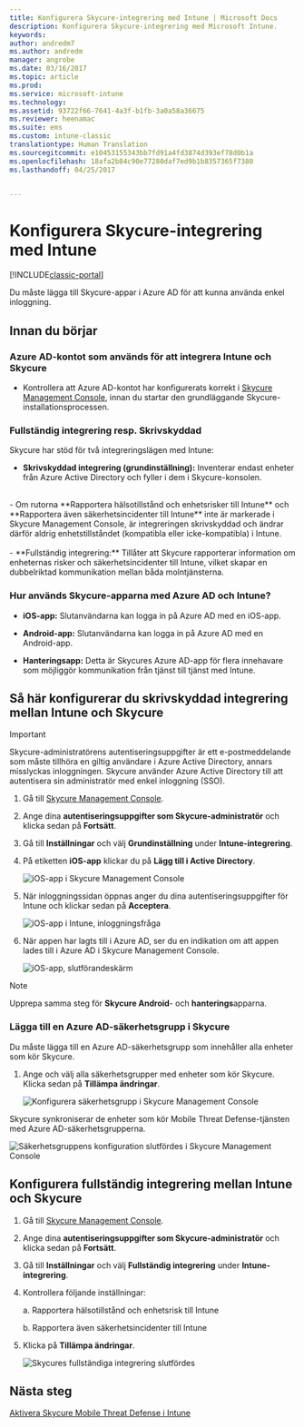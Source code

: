 ```yaml
---
title: Konfigurera Skycure-integrering med Intune | Microsoft Docs
description: Konfigurera Skycure-integrering med Microsoft Intune.
keywords: 
author: andredm7
ms.author: andredm
manager: angrobe
ms.date: 03/16/2017
ms.topic: article
ms.prod: 
ms.service: microsoft-intune
ms.technology: 
ms.assetid: 93722f66-7641-4a3f-b1fb-3a0a58a36675
ms.reviewer: heenamac
ms.suite: ems
ms.custom: intune-classic
translationtype: Human Translation
ms.sourcegitcommit: e10453155343bb7fd91a4fd3874d393ef78d0b1a
ms.openlocfilehash: 18afa2b84c90e77280daf7ed9b1b8357365f7380
ms.lasthandoff: 04/25/2017


---
```


# <a name="set-up-the-skycure-integration-with-intune"></a>Konfigurera Skycure-integrering med Intune

[!INCLUDE[classic-portal](../includes/classic-portal.md)]

Du måste lägga till Skycure-appar i Azure AD för att kunna använda enkel inloggning.

## <a name="before-you-begin"></a>Innan du börjar

### <a name="azure-ad-account-used-to-integrate-intune-and-skycure"></a>Azure AD-kontot som används för att integrera Intune och Skycure

-   Kontrollera att Azure AD-kontot har konfigurerats korrekt i [Skycure Management Console](https://aad.skycure.com), innan du startar den grundläggande Skycure-installationsprocessen.

### <a name="full-integration-vs-read-only"></a>Fullständig integrering resp. Skrivskyddad

Skycure har stöd för två integreringslägen med Intune:

-   **Skrivskyddad integrering (grundinställning):** Inventerar endast enheter från Azure Active Directory och fyller i dem i Skycure-konsolen.
<br>
    -   Om rutorna **Rapportera hälsotillstånd och enhetsrisker till Intune** och **Rapportera även säkerhetsincidenter till Intune** inte är markerade i Skycure Management Console, är integreringen skrivskyddad och ändrar därför aldrig enhetstillståndet (kompatibla eller icke-kompatibla) i Intune.
<br></br>
-   **Fullständig integrering:** Tillåter att Skycure rapporterar information om enheternas risker och säkerhetsincidenter till Intune, vilket skapar en dubbelriktad kommunikation mellan båda molntjänsterna.

### <a name="how-the-skycure-apps-are-used-with-azure-ad-and-intune"></a>Hur används Skycure-apparna med Azure AD och Intune?

-   **iOS-app:** Slutanvändarna kan logga in på Azure AD med en iOS-app.

-   **Android-app:** Slutanvändarna kan logga in på Azure AD med en Android-app.

-   **Hanteringsapp:** Detta är Skycures Azure AD-app för flera innehavare som möjliggör kommunikation från tjänst till tjänst med Intune.

## <a name="to-set-up-the-read-only-integration-between-intune-and-skycure"></a>Så här konfigurerar du skrivskyddad integrering mellan Intune och Skycure

> [!IMPORTANT]
> Skycure-administratörens autentiseringsuppgifter är ett e-postmeddelande som måste tillhöra en giltig användare i Azure Active Directory, annars misslyckas inloggningen. Skycure använder Azure Active Directory till att autentisera sin administratör med enkel inloggning (SSO).

1.  Gå till [Skycure Management Console](https://aad.skycure.com).

2.  Ange dina **autentiseringsuppgifter som Skycure-administratör** och klicka sedan på **Fortsätt**.

3.  Gå till **Inställningar** och välj **Grundinställning** under **Intune-integrering**.

4.  På etiketten **iOS-app** klickar du på **Lägg till i Active Directory**.

    ![iOS-app i Skycure Management Console](../media/mtp/skycure-setup-1.png)

5.  När inloggningssidan öppnas anger du dina autentiseringsuppgifter för Intune och klickar sedan på **Acceptera**.

    ![iOS-app i Intune, inloggningsfråga](../media/mtp/skycure-setup-2.png)

6.  När appen har lagts till i Azure AD, ser du en indikation om att appen lades till i Azure AD i Skycure Management Console.

    ![iOS-app, slutförandeskärm](../media/mtp/skycure-setup-3.png)

> [!NOTE]
> Upprepa samma steg för **Skycure Android**- och **hanterings**apparna.

### <a name="add-an-azure-ad-security-group-into-skycure"></a>Lägga till en Azure AD-säkerhetsgrupp i Skycure

Du måste lägga till en Azure AD-säkerhetsgrupp som innehåller alla enheter som kör Skycure.

1.  Ange och välj alla säkerhetsgrupper med enheter som kör Skycure. Klicka sedan på **Tillämpa ändringar**.

    ![Konfigurera säkerhetsgrupp i Skycure Management Console](../media/mtp/skycure-setup-4.png)

Skycure synkroniserar de enheter som kör Mobile Threat Defense-tjänsten med Azure AD-säkerhetsgrupperna.

![Säkerhetsgruppens konfiguration slutfördes i Skycure Management Console](../media/mtp/skycure-setup-5.png)

## <a name="set-up-the-full-integration-between-intune-and-skycure"></a>Konfigurera fullständig integrering mellan Intune och Skycure

1.  Gå till [Skycure Management Console](https://aad.skycure.com).

2.  Ange dina **autentiseringsuppgifter som Skycure-administratör** och klicka sedan på **Fortsätt**.

3.  Gå till **Inställningar** och välj **Fullständig integrering** under **Intune-integrering**.

4.  Kontrollera följande inställningar:

    a.  Rapportera hälsotillstånd och enhetsrisk till Intune

    b.  Rapportera även säkerhetsincidenter till Intune

5.  Klicka på **Tillämpa ändringar**.

    ![Skycures fullständiga integrering slutfördes](../media/mtp/skycure-setup-6.png)

## <a name="next-steps"></a>Nästa steg

[Aktivera Skycure Mobile Threat Defense i Intune](https://docs.microsoft.com/intune/deploy-use/enable-skycure-mobile-threat-defense-in-intune)

